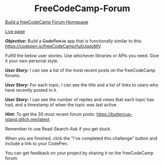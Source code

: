<h1 style="text-align: center;">FreeCodeCamp-Forum</h1>
<a href="https://www.freecodecamp.org/learn/coding-interview-prep/take-home-projects/build-a-freecodecamp-forum-homepage" target="_blank">Build a freeCodeCamp Forum Homepage</a>

<a href="https://cselko.offyoucode.co.uk/fcc/take_home/forum/" target="_blank">Live page</a>

_**Objective:**_ Build a <del>CodePen.io</del> app that is functionally similar to this: https://codepen.io/freeCodeCamp/full/JqdoMV.

Fulfill the below user stories. Use whichever libraries or APIs you need. Give it your own personal style.

_**User Story:**_ I can see a list of the most recent posts on the freeCodeCamp forums.

_**User Story:**_ For each topic, I can see the title and a list of links to users who have recently posted in it.

_**User Story:**_ I can see the number of replies and views that each topic has had, and a timestamp of when the topic was last active.

_**Hint:**_ To get the 30 most recent forum posts: https://buttercup-island.glitch.me/latest.

Remember to use Read-Search-Ask if you get stuck.

When you are finished, click the "I've completed this challenge" button and include a link to your CodePen.

You can get feedback on your project by sharing it on the freeCodeCamp forum.
